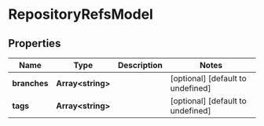 # RepositoryRefsModel

## Properties

Name | Type | Description | Notes
------------ | ------------- | ------------- | -------------
**branches** | **Array&lt;string&gt;** |  | [optional] [default to undefined]
**tags** | **Array&lt;string&gt;** |  | [optional] [default to undefined]


